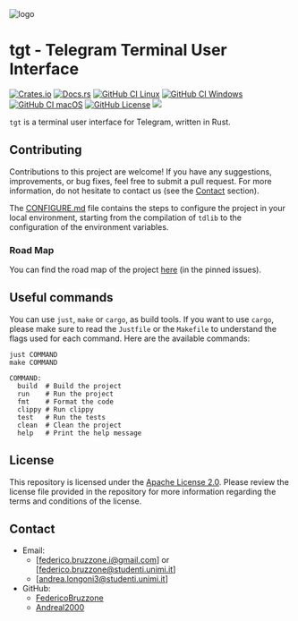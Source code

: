 <!-- ![logo](https://github.com/FedericoBruzzone/tgt/blob/main/imgs/logo.png) -->
<img src="https://github.com/FedericoBruzzone/tgt/blob/main/imgs/logo.png" alt="logo">

# tgt - Telegram Terminal User Interface

[crates-io]: https://crates.io/crates/tgt
[crates-io-shield]: https://img.shields.io/crates/v/tgt
[docs-rs]: https://docs.rs/tgt
[docs-rs-shield]: https://docs.rs/tgt/badge.svg
[github-ci-linux]: https://github.com/FedericoBruzzone/tgt/actions/workflows/build-linux.yml
[github-ci-linux-shield]: https://github.com/FedericoBruzzone/tgt/actions/workflows/build-linux.yml/badge.svg
[github-ci-windows]: https://github.com/FedericoBruzzone/tgt/actions/workflows/build-windows.yml
[github-ci-windows-shield]: https://github.com/FedericoBruzzone/tgt/actions/workflows/build-windows.yml/badge.svg
[github-ci-macos]: https://github.com/FedericoBruzzone/tgt/actions/workflows/build-macos.yml
[github-ci-macos-shield]: https://github.com/FedericoBruzzone/tgt/actions/workflows/build-macos.yml/badge.svg
[github-license]: https://github.com/FedericoBruzzone/tgt/blob/main/LICENSE
[github-license-shield]: https://img.shields.io/github/license/FedericoBruzzone/tgt
[total-lines]: https://github.com/FedericoBruzzone/tgt
[total-lines-shield]: https://tokei.rs/b1/github/FedericoBruzzone/tgt?type=Rust,Python

[![Crates.io][crates-io-shield]][crates-io]
[![Docs.rs][docs-rs-shield]][docs-rs]
[![GitHub CI Linux][github-ci-linux-shield]][github-ci-linux]
[![GitHub CI Windows][github-ci-windows-shield]][github-ci-windows]
[![GitHub CI macOS][github-ci-macos-shield]][github-ci-macos]
[![GitHub License][github-license-shield]][github-license]
[![][total-lines-shield]][total-lines]

`tgt` is a terminal user interface for Telegram, written in Rust.

## Contributing

Contributions to this project are welcome! If you have any suggestions, improvements, or bug fixes, feel free to submit a pull request.
For more information, do not hesitate to contact us (see the [Contact](#contact) section).

The [CONFIGURE.md](https://github.com/FedericoBruzzone/tgt/blob/main/CONFIGURE.md) file contains the steps to configure the project in your local environment, starting from the compilation of `tdlib` to the configuration of the environment variables.

### Road Map

You can find the road map of the project [here](https://github.com/FedericoBruzzone/tg-tui/issues/1) (in the pinned issues).

## Useful commands

You can use `just`, `make` or `cargo`,  as build tools. If you want to use `cargo`, please make sure to read the `Justfile` or the `Makefile` to understand the flags used for each command.
Here are the available commands:

```text
just COMMAND
make COMMAND

COMMAND:
  build  # Build the project
  run    # Run the project
  fmt    # Format the code
  clippy # Run clippy
  test   # Run the tests
  clean  # Clean the project
  help   # Print the help message
```

## License

This repository is licensed under the [Apache License 2.0](https://www.apache.org/licenses/LICENSE-2.0). Please review the license file provided in the repository for more information regarding the terms and conditions of the license.

## Contact

- Email:
  - [federico.bruzzone.i@gmail.com] or [federico.bruzzone@studenti.unimi.it]
  - [andrea.longoni3@studenti.unimi.it]
- GitHub:
  - [FedericoBruzzone](https://github.com/FedericoBruzzone)
  - [Andreal2000](https://github.com/Andreal2000)
